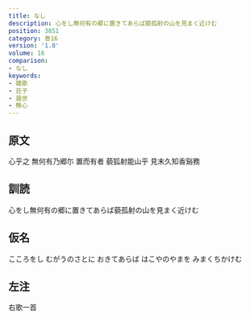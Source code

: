 ```yaml
---
title: なし
description: 心をし無何有の郷に置きてあらば藐孤射の山を見まく近けむ
position: 3851
category: 巻16
version: '1.0'
volume: 16
comparison:
- なし
keywords:
- 雑歌
- 荘子
- 遁世
- 無心
---
```


## 原文

心乎之 無何有乃郷尓 置而有者 藐狐射能山乎 見末久知香谿務

## 訓読

心をし無何有の郷に置きてあらば藐孤射の山を見まく近けむ

## 仮名

こころをし むがうのさとに おきてあらば はこやのやまを みまくちかけむ

## 左注

右歌一首
